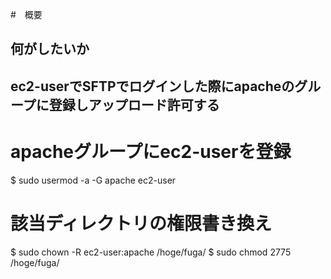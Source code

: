 #　概要
## 何がしたいか
## ec2-userでSFTPでログインした際にapacheのグループに登録しアップロード許可する

# apacheグループにec2-userを登録
$ sudo usermod -a -G apache ec2-user

# 該当ディレクトリの権限書き換え
$ sudo chown -R ec2-user:apache /hoge/fuga/
$ sudo chmod 2775 /hoge/fuga/